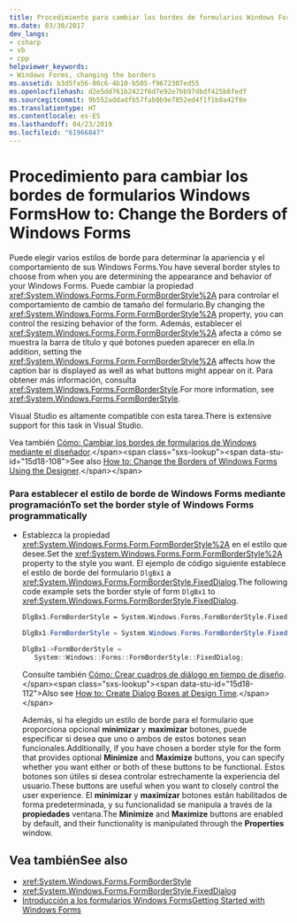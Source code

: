 ```yaml
---
title: Procedimiento para cambiar los bordes de formularios Windows Forms
ms.date: 03/30/2017
dev_langs:
- csharp
- vb
- cpp
helpviewer_keywords:
- Windows Forms, changing the borders
ms.assetid: b3d5fa56-80c6-4b10-b505-f9672307ed55
ms.openlocfilehash: d2e5dd761b2422f6d7e92e7bb97dbdf425b8fedf
ms.sourcegitcommit: 9b552addadfb57fab0b9e7852ed4f1f1b8a42f8e
ms.translationtype: HT
ms.contentlocale: es-ES
ms.lasthandoff: 04/23/2019
ms.locfileid: "61966847"
---
```

# <a name="how-to-change-the-borders-of-windows-forms"></a><span data-ttu-id="15d18-102">Procedimiento para cambiar los bordes de formularios Windows Forms</span><span class="sxs-lookup"><span data-stu-id="15d18-102">How to: Change the Borders of Windows Forms</span></span>
<span data-ttu-id="15d18-103">Puede elegir varios estilos de borde para determinar la apariencia y el comportamiento de sus Windows Forms.</span><span class="sxs-lookup"><span data-stu-id="15d18-103">You have several border styles to choose from when you are determining the appearance and behavior of your Windows Forms.</span></span> <span data-ttu-id="15d18-104">Puede cambiar la propiedad <xref:System.Windows.Forms.Form.FormBorderStyle%2A> para controlar el comportamiento de cambio de tamaño del formulario.</span><span class="sxs-lookup"><span data-stu-id="15d18-104">By changing the <xref:System.Windows.Forms.Form.FormBorderStyle%2A> property, you can control the resizing behavior of the form.</span></span> <span data-ttu-id="15d18-105">Además, establecer el <xref:System.Windows.Forms.Form.FormBorderStyle%2A> afecta a cómo se muestra la barra de título y qué botones pueden aparecer en ella.</span><span class="sxs-lookup"><span data-stu-id="15d18-105">In addition, setting the <xref:System.Windows.Forms.Form.FormBorderStyle%2A> affects how the caption bar is displayed as well as what buttons might appear on it.</span></span> <span data-ttu-id="15d18-106">Para obtener más información, consulta <xref:System.Windows.Forms.FormBorderStyle>.</span><span class="sxs-lookup"><span data-stu-id="15d18-106">For more information, see <xref:System.Windows.Forms.FormBorderStyle>.</span></span>  
  
 <span data-ttu-id="15d18-107">Visual Studio es altamente compatible con esta tarea.</span><span class="sxs-lookup"><span data-stu-id="15d18-107">There is extensive support for this task in Visual Studio.</span></span>  
  
 <span data-ttu-id="15d18-108">Vea también [Cómo: Cambiar los bordes de formularios de Windows mediante el diseñador](https://docs.microsoft.com/previous-versions/visualstudio/visual-studio-2010/yettzh3e(v=vs.100)).</span><span class="sxs-lookup"><span data-stu-id="15d18-108">See also [How to: Change the Borders of Windows Forms Using the Designer](https://docs.microsoft.com/previous-versions/visualstudio/visual-studio-2010/yettzh3e(v=vs.100)).</span></span>  
  
### <a name="to-set-the-border-style-of-windows-forms-programmatically"></a><span data-ttu-id="15d18-109">Para establecer el estilo de borde de Windows Forms mediante programación</span><span class="sxs-lookup"><span data-stu-id="15d18-109">To set the border style of Windows Forms programmatically</span></span>  
  
- <span data-ttu-id="15d18-110">Establezca la propiedad <xref:System.Windows.Forms.Form.FormBorderStyle%2A> en el estilo que desee.</span><span class="sxs-lookup"><span data-stu-id="15d18-110">Set the <xref:System.Windows.Forms.Form.FormBorderStyle%2A> property to the style you want.</span></span> <span data-ttu-id="15d18-111">El ejemplo de código siguiente establece el estilo de borde del formulario `DlgBx1` a <xref:System.Windows.Forms.FormBorderStyle.FixedDialog>.</span><span class="sxs-lookup"><span data-stu-id="15d18-111">The following code example sets the border style of form `DlgBx1` to <xref:System.Windows.Forms.FormBorderStyle.FixedDialog>.</span></span>  
  
    ```vb  
    DlgBx1.FormBorderStyle = System.Windows.Forms.FormBorderStyle.FixedDialog  
    ```  
  
    ```csharp  
    DlgBx1.FormBorderStyle = System.Windows.Forms.FormBorderStyle.FixedDialog;  
    ```  
  
    ```cpp  
    DlgBx1->FormBorderStyle =  
       System::Windows::Forms::FormBorderStyle::FixedDialog;  
    ```  
  
     <span data-ttu-id="15d18-112">Consulte también [Cómo: Crear cuadros de diálogo en tiempo de diseño](https://docs.microsoft.com/previous-versions/visualstudio/visual-studio-2010/55cz5x2c(v=vs.100)).</span><span class="sxs-lookup"><span data-stu-id="15d18-112">Also see [How to: Create Dialog Boxes at Design Time](https://docs.microsoft.com/previous-versions/visualstudio/visual-studio-2010/55cz5x2c(v=vs.100)).</span></span>  
  
     <span data-ttu-id="15d18-113">Además, si ha elegido un estilo de borde para el formulario que proporciona opcional **minimizar** y **maximizar** botones, puede especificar si desea que uno o ambos de estos botones sean funcionales.</span><span class="sxs-lookup"><span data-stu-id="15d18-113">Additionally, if you have chosen a border style for the form that provides optional **Minimize** and **Maximize** buttons, you can specify whether you want either or both of these buttons to be functional.</span></span> <span data-ttu-id="15d18-114">Estos botones son útiles si desea controlar estrechamente la experiencia del usuario.</span><span class="sxs-lookup"><span data-stu-id="15d18-114">These buttons are useful when you want to closely control the user experience.</span></span> <span data-ttu-id="15d18-115">El **minimizar** y **maximizar** botones están habilitados de forma predeterminada, y su funcionalidad se manipula a través de la **propiedades** ventana.</span><span class="sxs-lookup"><span data-stu-id="15d18-115">The **Minimize** and **Maximize** buttons are enabled by default, and their functionality is manipulated through the **Properties** window.</span></span>  
  
## <a name="see-also"></a><span data-ttu-id="15d18-116">Vea también</span><span class="sxs-lookup"><span data-stu-id="15d18-116">See also</span></span>

- <xref:System.Windows.Forms.FormBorderStyle>
- <xref:System.Windows.Forms.FormBorderStyle.FixedDialog>
- [<span data-ttu-id="15d18-117">Introducción a los formularios Windows Forms</span><span class="sxs-lookup"><span data-stu-id="15d18-117">Getting Started with Windows Forms</span></span>](getting-started-with-windows-forms.md)
